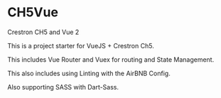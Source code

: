 # CH5Vue
Crestron CH5 and Vue 2

This is a project starter for VueJS + Crestron Ch5.

This includes Vue Router and Vuex for routing and State Management.

This also includes using Linting with the AirBNB Config.

Also supporting SASS with Dart-Sass. 
